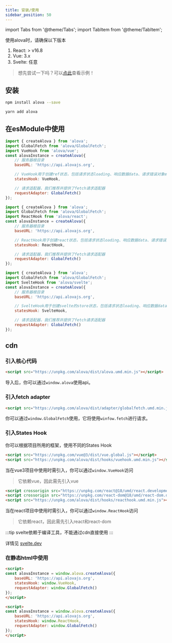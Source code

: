 ```yaml
---
title: 安装/使用
sidebar_position: 50
---
```


import Tabs from '@theme/Tabs';
import TabItem from '@theme/TabItem';

使用alova时，请确保以下版本
1. React: > v16.8
2. Vue: 3.x
3. Svelte: 任意

> 想先尝试一下吗？可以[点此](#xx)查看示例！

## 安装
<Tabs>
<TabItem value="1" label="npm">

```bash
npm install alova --save
```

</TabItem>
<TabItem value="2" label="yarn">

```bash
yarn add alova
```

</TabItem>
</Tabs>

## 在esModule中使用

<Tabs>
<TabItem value="1" label="vue">

```javascript
import { createAlova } from 'alova';
import GlobalFetch from 'alova/GlobalFetch';
import VueHook from 'alova/vue';
const alovaInstance = createAlova({
	// 服务器根目录
	baseURL: 'https://api.alovajs.org',

	// VueHook用于创建ref状态，包括请求状态loading、响应数据data、请求错误对象error等（后续详细介绍）
	statesHook: VueHook,

	// 请求适配器，我们推荐并提供了fetch请求适配器
	requestAdapter: GlobalFetch()
});
```

</TabItem>
<TabItem value="2" label="react">

```javascript
import { createAlova } from 'alova';
import GlobalFetch from 'alova/GlobalFetch';
import ReactHook from 'alova/react';
const alovaInstance = createAlova({
	// 服务器根目录
	baseURL: 'https://api.alovajs.org',

	// ReactHook用于创建react状态，包括请求状态loading、响应数据data、请求错误对象error等（后续详细介绍）
	statesHook: ReactHook,

	// 请求适配器，我们推荐并提供了fetch请求适配器
	requestAdapter: GlobalFetch()
});
```
</TabItem>
<TabItem value="3" label="svelte">

```javascript
import { createAlova } from 'alova';
import GlobalFetch from 'alova/GlobalFetch';
import SvelteHook from 'alova/svelte';
const alovaInstance = createAlova({
	// 服务器根目录
	baseURL: 'https://api.alovajs.org',

	// SvelteHook用于创建svelte的store状态，包括请求状态loading、响应数据data、请求错误对象error等（后续详细介绍）
	statesHook: SvelteHook,

	// 请求适配器，我们推荐并提供了fetch请求适配器
	requestAdapter: GlobalFetch()
});
```
</TabItem>
</Tabs>

## cdn

### 引入核心代码
```html
<script src="https://unpkg.com/alova/dist/alova.umd.min.js"></script>
```
导入后，你可以通过`window.alova`使用api。

### 引入fetch adapter
```html
<script src="https://unpkg.com/alova/dist/adapter/globalfetch.umd.min.js"></script>
```
你可以通过`window.GlobalFetch`使用，它将使用`winfow.fetch`进行请求。


### 引入States Hook

你可以根据项目所用的框架，使用不同的States Hook

<Tabs>
<TabItem value="1" label="vue">

```html
<script src="https://unpkg.com/vue@3/dist/vue.global.js"></script>
<script src="https://unpkg.com/alova/dist/hooks/vuehook.umd.min.js"></script>
```
当在vue3项目中使用时需引入，你可以通过`window.VueHook`访问

> 它依赖vue，因此需先引入vue

</TabItem>
<TabItem value="2" label="react">

```html
<script crossorigin src="https://unpkg.com/react@18/umd/react.development.js"></script>
<script crossorigin src="https://unpkg.com/react-dom@18/umd/react-dom.development.js"></script>
<script src="https://unpkg.com/alova/dist/hooks/reacthook.umd.min.js"></script>
```
当在react项目中使用时需引入，你可以通过`window.ReactHook`访问

> 它依赖react，因此需先引入react和react-dom

</TabItem>
<TabItem value="3" label="svelte">

:::tip
svelte依赖于编译工具，不能通过cdn直接使用
:::

详情见 [svelte.dev](https://svelte.dev/)

</TabItem>
</Tabs>


### 在静态html中使用
<Tabs>
<TabItem value="1" label="vue">

```html
<script>
const alovaInstance = window.alova.createAlova({
	baseURL: 'https://api.alovajs.org',
	statesHook: window.VueHook,
	requestAdapter: window.GlobalFetch()
});
</script>
```

</TabItem>
<TabItem value="2" label="react">

```html
<script>
const alovaInstance = window.alova.createAlova({
	baseURL: 'https://api.alovajs.org',
	statesHook: window.ReactHook,
	requestAdapter: window.GlobalFetch()
});
</script>
```

</TabItem>
</Tabs>